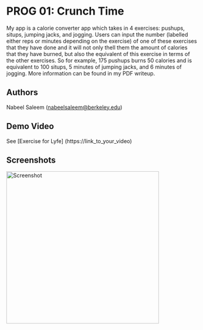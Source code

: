 # PROG 01: Crunch Time

My app is a calorie converter app which takes in 4 exercises: pushups, situps, jumping jacks, and jogging. Users can input the number (labelled either reps or minutes depending on the exercise) of one of these exercises that they have done and it will not only thell them the amount of calories that they have burned, but also the equivalent of this exercise in terms of the other exercises. So for example, 175 pushups burns 50 calories and is equivalent to 100 situps, 5 minutes of jumping jacks, and 6 minutes of jogging. More information can be found in my PDF writeup.

## Authors

Nabeel Saleem ([nabeelsaleem@berkeley.edu](mailto:nabeelsaleem@berkeley.edu))

## Demo Video

See [Exercise for Lyfe] (https://link_to_your_video)

## Screenshots

<img src="screenshots/main.png" height="400" alt="Screenshot"/>

